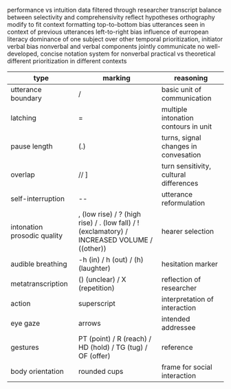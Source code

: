 performance vs intuition data
	filtered through researcher
transcript
	balance between selectivity and comprehensivity
	reflect hypotheses
	orthography
		modify to fit context
	formatting
		top-to-bottom bias
			utterances seen in context of previous utterances
		left-to-right bias
			influence of eurropean literacy
			dominance of one subject over other
			temporal prioritization, initiator
		verbal bias
			nonverbal and verbal components jointly communicate
			no well-developed, concise notation system for nonverbal
			practical vs theoretical
			different prioritization in different contexts

| type                        | marking                                                                                      | reasoning                              |
| --------------------------- | -------------------------------------------------------------------------------------------- | -------------------------------------- |
| utterance boundary          | /                                                                                            | basic unit of communication            |
| latching                    | =                                                                                            | multiple intonation contours in unit   |
| pause length                | (.)                                                                                          | turns, signal changes in convesation  |
| overlap                     | // ]                                                                                         | turn sensitivity, cultural differences |
| self-interruption           | --                                                                                           | utterance reformulation                |
| intonation prosodic quality | , (low rise) / ? (high rise) / . (low fall) / ! (exclamatory) / INCREASED VOLUME / ((other)) | hearer selection                       |
| audible breathing           | -h (in) / h (out) / (h) (laughter)                                                           | hesitation marker                      |
| metatranscription           | () (unclear) / X (repetition)                                                                | reflection of researcher               |
| action                      | superscript                                                                                  | interpretation of interaction         |
| eye gaze                    | arrows                                                                                       | intended addressee                     |
| gestures                    | PT (point) / R (reach) / HD (hold) / TG (tug) / OF (offer)                                   | reference                              |
| body orientation | rounded cups | frame for social interaction |
